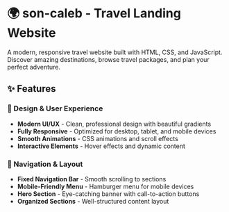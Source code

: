# 🌍 son-caleb - Travel Landing Website

A modern, responsive travel website built with HTML, CSS, and JavaScript. Discover amazing destinations, browse travel packages, and plan your perfect adventure.

## ✨ Features

### 🎨 Design & User Experience
- **Modern UI/UX** - Clean, professional design with beautiful gradients
- **Fully Responsive** - Optimized for desktop, tablet, and mobile devices
- **Smooth Animations** - CSS animations and scroll effects
- **Interactive Elements** - Hover effects and dynamic content

### 🧭 Navigation & Layout
- **Fixed Navigation Bar** - Smooth scrolling to sections
- **Mobile-Friendly Menu** - Hamburger menu for mobile devices
- **Hero Section** - Eye-catching banner with call-to-action buttons
- **Organized Sections** - Well-structured content layout
